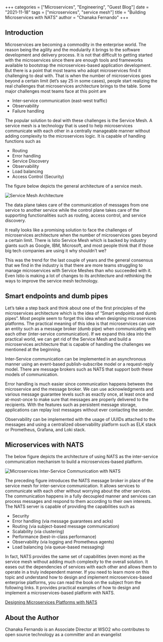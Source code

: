 +++
categories = ["Microservices", "Engineering", "Guest Blog"]
date = "2021-11-18"
tags = ["microservices", "service mesh"]
title = "Building Microservices with NATS"
author = "Chanaka Fernando"
+++

## Introduction

Microservices are becoming a commodity in the enterprise world. The reason being the agility and the modularity it brings to the software development and delivery process. It is not that difficult to getting started with the microservices since there are enough tools and frameworks available to bootstrap the microservices-based application development. But there is a point that most teams who adopt microservices find it challenging to deal with. That is when the number of microservices goes beyond a certain limit (let’s say 25 in some cases), people start realizing the real challenges that microservices architecture brings to the table. Some major challenges most teams face at this point are
 - Inter-service communication (east-west traffic)
 - Observability
 - Failure handling

The popular solution to deal with these challenges is the Service Mesh. A service mesh is a technology that is used to help microservices communicate with each other in a centrally manageable manner without adding complexity to the microservices logic. It is capable of handling functions such as

 - Routing
 - Error handling
 - Service Discovery
 - Observability
 - Load balancing
 - Access Control (Security)

The figure below depicts the general architecture of a service mesh.

<img class="img-responsive center-block" src="/img/blog/scalable-microservices-nats-1.png" alt="Service Mesh Architecture">

The data plane takes care of the communication of messages from one service to another service while the control plane takes care of the supporting functionalities such as routing, access control, and service discovery.

It really looks like a promising solution to face the challenges of microservices architecture when the number of microservices goes beyond a certain limit. There is Istio Service Mesh which is backed by industry giants such as Google, IBM, Microsoft, and most people think that if those big tech companies are using it why shouldn’t we?

This was the trend for the last couple of years and the general consensus that we find in the industry is that there are more teams struggling to manage microservices with Service Meshes than who succeeded with it. Even Istio is making a lot of changes to its architecture and rethinking the ways to improve the service mesh technology.

## Smart endpoints and dumb pipes

Let’s take a step back and think about one of the first principles of the microservices architecture which is the idea of “Smart endpoints and dumb pipes”. Most people seem to forget this idea when designing microservices platforms. The practical meaning of this idea is that microservices can use an entity such as a message broker (dumb pipe) when communicating with each other (inter-service communication). If we expand this idea into the practical world, we can get rid of the Service Mesh and build a microservices architecture that is capable of handling the challenges we mentioned at the beginning.

Inter-Service communication can be implemented in an asynchronous manner using an event-based publish-subscribe model or a request-reply model. There are message brokers such as NATS that support both these models of communication.

Error handling is much easier since communication happens between the microservice and the message broker. We can use acknowledgments and various message guarantee levels such as exactly once, at least once and at-most-once to make sure that messages are properly delivered to the recipients. With the features such as persistent message storage, applications can replay lost messages without ever contacting the sender.

Observability can be implemented with the usage of UUIDs attached to the messages and using a centralized observability platform such as ELK stack or Prometheus, Grafana, and Loki stack.

## Microservices with NATS

The below figure depicts the architecture of using NATS as the inter-service communication mechanism to build a microservices-based platform.

<img class="img-responsive center-block" src="/img/blog/scalable-microservices-nats-2.png" alt="Microservices Inter-Service Communication with NATS">

The preceding figure introduces the NATS message broker in place of the service mesh for inter-service communication. It allows services to communicate with each other without worrying about the other services. The communication happens in a fully decoupled manner and services can process messages and respond to them according to their own interests. The NATS server is capable of providing the capabilities such as

 - Security
 - Error handling (via message guarantees and acks)
 - Routing (via subject-based message communication)
 - Scalability (via clustering)
 - Performance (best-in-class performance)
 - Observability (via logging and Prometheus agents)
 - Load balancing (via queue-based messaging)

In fact, NATS provides the same set of capabilities (even more) as the service mesh without adding much complexity to the overall solution. It eases out the dependencies of services with each other and allows them to operate in a truly independent manner.
If you need to learn more on this topic and understand how to design and implement microservices-based enterprise platforms, you can read the book on the subject from the following links. It provides practical examples of how to design and implement a microservices-based platform with NATS.

[Designing Microservices Platforms with NATS](https://packt.link/cQhe8)

## About the Author
Chanaka Fernando is an Associate Director at WSO2 who contributes to open source technology as a committer and an evangelist
